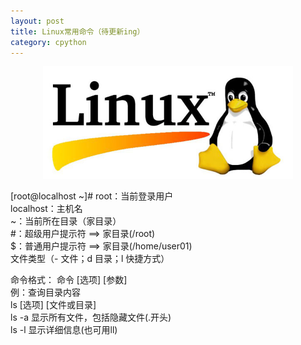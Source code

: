 ```yaml
---
layout: post
title: Linux常用命令（待更新ing）
category: cpython
---
```

<div align="center">
<img width="400" height="180" src="https://raw.githubusercontent.com/carrylaw/IMG/master/img_py/jp10.jpg" />
</div>

\[root@localhost ~\]\#
root：当前登录用户   
localhost：主机名   
~：当前所在目录（家目录）   
\#：超级用户提示符 ==> 家目录(/root)   
$：普通用户提示符 ==> 家目录(/home/user01)   
文件类型（- 文件；d 目录；l 快捷方式）

命令格式：
命令 [选项] [参数]      
例：查询目录内容    
ls [选项] [文件或目录]    
ls -a 显示所有文件，包括隐藏文件(.开头)      
ls -l 显示详细信息(也可用ll)      







   
